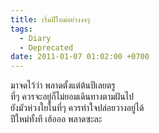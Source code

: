 ```yaml
---
title: เริ่มปีใหม่อย่างงงๆ
tags:
  - Diary
  - Deprecated
date: 2011-01-07 01:02:00 +0700
---
```


มาจดไว้ว่า พลาดตั้งแต่ต้นปีเลยตรู  
ที่ๆ ควรจะอยู่ก็ไม่ยอมเดินทางตามฝันไป  
ยังมัวห่วงใยในที่ๆ ควรทำใจปล่อยวางอยู่ได้  
ปีใหม่ทั้งที เฮ้อออ พลาดซะละ
